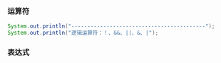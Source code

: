 ### 运算符
```java
System.out.println("------------------------------------------"); 
System.out.println("逻辑运算符：！、&&、||、&、|"); 
```
### 表达式
